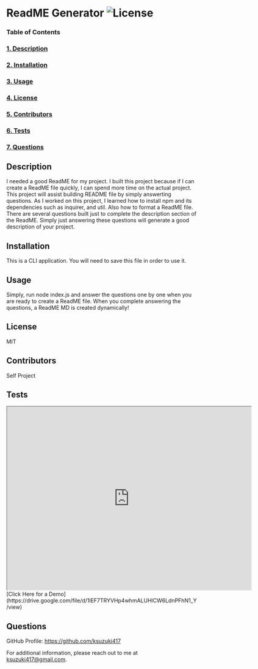 # ReadME Generator ![License](https://img.shields.io/badge/License-MIT-blue)

  ### Table of Contents
  ### [1. Description](#Description)
  ### [2. Installation](##Installation)
  ### [3. Usage](##Usage)
  ### [4. License](#License)
  ### [5. Contributors](##Contributors)
  ### [6. Tests](##Tests)
  ### [7. Questions](##Questions)

  ## Description
  I needed a good ReadME for my project. I built this project because if I can create a ReadME file quickly, I can spend more time on the actual project. This project will assist building README file by simply answerting questions. As I worked on this project, I learned how to install npm and its dependencies such as inquirer, and util. Also how to format a ReadME file. There are several questions built just to complete the description section of the ReadME. Simply just answering these questions will generate a good description of your project.
  

  ## Installation 
  This is a CLI application. You will need to save this file in order to use it.

  ## Usage
  Simply, run node index.js and answer the questions one by one when you are ready to create a ReadME file. When you complete answering the questions, a ReadME MD is created dynamically!

  ## License
  MIT

  ## Contributors
  Self Project

  ## Tests
  <iframe src="https://drive.google.com/file/d/1lEF7TRYVHp4whmALUHlCW6LdnPFhN1_Y/preview" width="640" height="480"></iframe> 
 [Click Here for a Demo](https://drive.google.com/file/d/1lEF7TRYVHp4whmALUHlCW6LdnPFhN1_Y/view)

  ## Questions
  GitHub Profile: https://github.com/ksuzuki417

  For additional information, please reach out to me at ksuzuki417@gmail.com.
